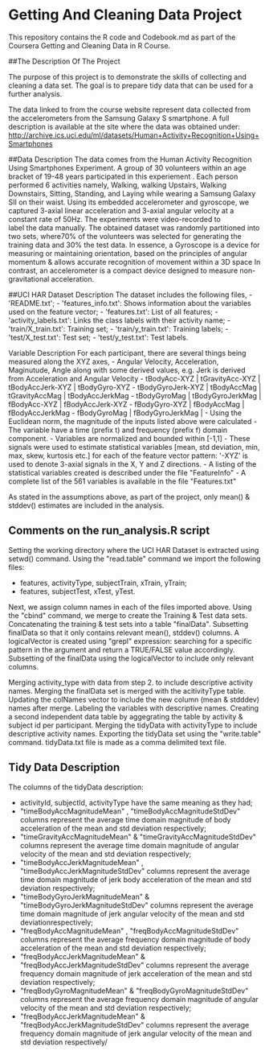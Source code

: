 Getting And Cleaning Data Project
=====================================================================================

This repository contains the R code and Codebook.md as part of the Coursera Getting and Cleaning Data in R Course.


##The Description Of The Project

The purpose of this project is to demonstrate the skills of collecting and cleaning a 
data set. The goal is to prepare tidy data that can be used for a further analysis.

The data linked to from the course website represent data collected from the accelerometers
from the Samsung Galaxy S smartphone. A full description is available at the site where the 
data was obtained under: 
http://archive.ics.uci.edu/ml/datasets/Human+Activity+Recognition+Using+Smartphones 


##Data Description
The data comes from the Human Activity Recognition Using Smartphones Experiment.
A group of 30 volunteers within an age bracket of 19-48 years participated in this experiement .
Each person performed 6 activities namely, Walking, walking Upstairs, Walking Downstairs,
Sitting, Standing, and Laying while wearing a Samsung Galaxy SII on their waist. 
Using its embedded accelerometer and gyroscope, we captured 3-axial linear acceleration and 
3-axial angular velocity at a constant rate of 50Hz. The experiments were video-recorded to    
label the data manually. 
The obtained dataset was randomly partitioned into two sets, where70% of the volunteers was selected for generating the training data and 30% the test data.
In essence, a Gyroscope is a device for measuring or maintaining orientation, based on the 
principles of angular momentum & allows accurate recognition of movement within a 3D space
In contrast, an accelerometer is a compact device designed to measure non-gravitational
acceleration.

##UCI HAR Dataset Description
The dataset includes the following files,
     - 'README.txt';
     - 'features_info.txt': Shows information about the variables used on the feature vector;
     - 'features.txt': List of all features;
     - 'activity_labels.txt': Links the class labels with their activity name;
     - 'train/X_train.txt': Training set;
     - 'train/y_train.txt': Training labels;
     - 'test/X_test.txt': Test set;
     - 'test/y_test.txt': Test labels.

Variable Description
For each participant, there are several things being measured along the XYZ axes,
     - Angular Velocity, Acceleration, Maginutude, Angle along with some derived values,
       e.g. Jerk is derived from Acceleration and Angular Velocity
        - tBodyAcc-XYZ | tGravityAcc-XYZ | tBodyAccJerk-XYZ | tBodyGyro-XYZ
        - tBodyGyroJerk-XYZ | tBodyAccMag | tGravityAccMag | tBodyAccJerkMag
        - tBodyGyroMag | tBodyGyroJerkMag | fBodyAcc-XYZ | fBodyAccJerk-XYZ
        - fBodyGyro-XYZ | fBodyAccMag | fBodyAccJerkMag
        - fBodyGyroMag | fBodyGyroJerkMag |
     - Using the Euclidean norm, the magnitude of the inputs listed above were calculated
     - The variable have a time (prefix t) and frequency (prefix f) domain component.
     - Variables are normalized and bounded within [-1,1]
     - These signals were used to estimate statistical variables [mean, std deviation, min, max, skew, 
       kurtosis etc.] for each of the feature vector pattern: '-XYZ' is used to denote 3-axial 
       signals in the X, Y and Z directions.
     - A listing of the statistical variables created is described under the file "FeatureInfo"
     - A complete list of the 561 variables is available in the file "Features.txt"

 As stated in the assumptions above, as part of the project, only mean() & stddev() estimates
 are included in the analysis.

## Comments on the run_analysis.R script
Setting the working directory where the UCI HAR Dataset is extracted using setwd() command.
Using the "read.table" command we import the following files:
- features, activityType, subjectTrain, xTrain, yTrain;
- features, subjectTest, xTest, yTest.

Next, we assign column names in each of the files imported above.
Using the "cbind" command, we merge to create the Training & Test data sets.
Concatenating the training & test sets into a table "finalData".
Subsetting finalData so that it only contains relevant mean(), stddev() columns.
A logicalVector is created using "grepl" expression: searching for a specific
pattern in the argument and return a TRUE/FALSE value accordingly.
Subsetting of the finalData using the logicalVector to include only relevant columns.

Merging activity_type with data from step 2. to include descriptive activity names. 
Merging the finalData set is merged with the acitivityType table.
Updating the colNames vector to include the new column (mean & stdddev) names  after merge.
Labeling the variables with descriptive names.
Creating a second independent data table by aggegrating the table by activity & subject id per participant.
Merging the tidyData with activityType to include descriptive activity names.
Exporting the tidyData set using the "write.table" command.
tidyData.txt file is made as a comma delimited text file.

## Tidy Data Description
The columns of the tidyData description:
- activityId, subjectId, activityType have the same meaning as they had;
- "timeBodyAccMagnitudeMean" , "timeBodyAccMagnitudeStdDev" columns represent the average
time domain magnitude of body acceleration of the mean and std deviation respectively;
- "timeGravityAccMagnitudeMean" & "timeGravityAccMagnitudeStdDev" columns represent the 
average time domain magnitude of angular velocity of the mean and std deviation respectively;
- "timeBodyAccJerkMagnitudeMean" , "timeBodyAccJerkMagnitudeStdDev" columns represent the 
average time domain magnitude of jerk body acceleration of the mean and std deviation respectively;
- "timeBodyGyroJerkMagnitudeMean" & "timeBodyGyroJerkMagnitudeStdDev" columns represent the 
average time domain magnitude of jerk angular velocity of the mean and std deviationrespectively;
- "freqBodyAccMagnitudeMean" , "freqBodyAccMagnitudeStdDev" columns represent the average
frequency domain magnitude of body acceleration of the mean and std deviation respectively;
- "freqBodyAccJerkMagnitudeMean" & "freqBodyAccJerkMagnitudeStdDev" columns represent the 
average frequency domain magnitude of jerk acceleration of the mean and std deviation respectively;
- "freqBodyGyroMagnitudeMean" & "freqBodyGyroMagnitudeStdDev" columns represent the 
average frequency domain magnitude of angular velocity of the mean and std deviation respectively;
- "freqBodyAccJerkMagnitudeMean" & "freqBodyAccJerkMagnitudeStdDev" columns represent the 
average frequency domain magnitude of jerk angular velocity of the mean and std deviation respectively/
